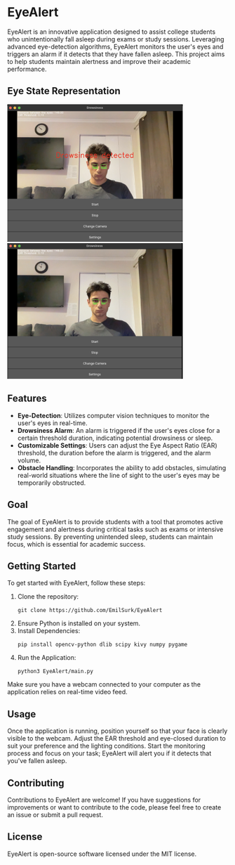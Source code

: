 # EyeAlert

EyeAlert is an innovative application designed to assist college students who unintentionally fall asleep during exams or study sessions. Leveraging advanced eye-detection algorithms, EyeAlert monitors the user's eyes and triggers an alarm if it detects that they have fallen asleep. This project aims to help students maintain alertness and improve their academic performance.

## Eye State Representation

<p float="left">
  <img src="EyeAlert-Closed.png" width="400" />
  <img src="EyeAlert-Open.png" width="400" /> 
</p>

## Features

- **Eye-Detection**: Utilizes computer vision techniques to monitor the user's eyes in real-time.
- **Drowsiness Alarm**: An alarm is triggered if the user's eyes close for a certain threshold duration, indicating potential drowsiness or sleep.
- **Customizable Settings**: Users can adjust the Eye Aspect Ratio (EAR) threshold, the duration before the alarm is triggered, and the alarm volume.
- **Obstacle Handling**: Incorporates the ability to add obstacles, simulating real-world situations where the line of sight to the user's eyes may be temporarily obstructed.

## Goal

The goal of EyeAlert is to provide students with a tool that promotes active engagement and alertness during critical tasks such as exams or intensive study sessions. By preventing unintended sleep, students can maintain focus, which is essential for academic success.

## Getting Started

To get started with EyeAlert, follow these steps:

1. Clone the repository:
    ```
    git clone https://github.com/EmilSurk/EyeAlert
    ```
2. Ensure Python is installed on your system.
3. Install Dependencies:
    ```
    pip install opencv-python dlib scipy kivy numpy pygame
    ```
4. Run the Application:
    ```
    python3 EyeAlert/main.py
    ```

Make sure you have a webcam connected to your computer as the application relies on real-time video feed.

## Usage

Once the application is running, position yourself so that your face is clearly visible to the webcam. Adjust the EAR threshold and eye-closed duration to suit your preference and the lighting conditions. Start the monitoring process and focus on your task; EyeAlert will alert you if it detects that you've fallen asleep.

## Contributing

Contributions to EyeAlert are welcome! If you have suggestions for improvements or want to contribute to the code, please feel free to create an issue or submit a pull request.

## License

EyeAlert is open-source software licensed under the MIT license.
